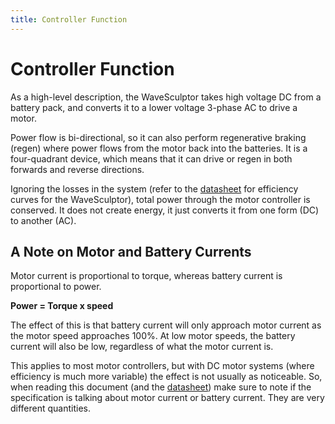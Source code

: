 ```yaml
---
title: Controller Function
---
```


# Controller Function

As a high-level description, the WaveSculptor takes high voltage DC from a battery pack, and converts it to a lower voltage 3-phase AC to drive a motor.  

Power flow is bi-directional, so it can also perform regenerative braking (regen) where power flows from the motor back into the batteries.  It is a four-quadrant device, which means that it can drive or regen in both forwards and reverse directions.

Ignoring the losses in the system (refer to the [datasheet](../Datasheet/index.md) for efficiency curves for the WaveSculptor), total power through the motor controller is conserved.  It does not create energy, it just converts it from one form (DC) to another (AC).  

## A Note on Motor and Battery Currents

Motor current is proportional to torque, whereas battery current is proportional to power.  

__Power = Torque x speed__

The effect of this is that battery current will only approach motor current as the motor speed approaches 100%.  At low motor speeds, the battery current will also be low, regardless of what the motor current is. 
 
This applies to most motor controllers, but with DC motor systems (where efficiency is much more variable) the effect is not usually as noticeable.  So, when reading this document (and the [datasheet](../Datasheet/index.md)) make sure to note if the specification is talking about motor current or battery current.  They are very different quantities.